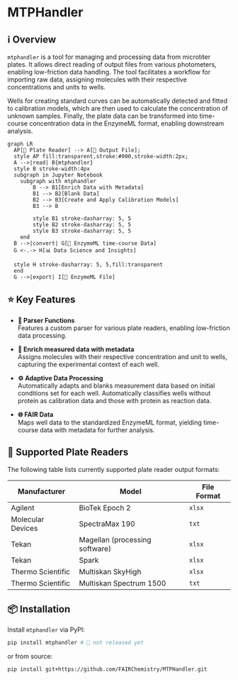 # MTPHandler

## ℹ️ Overview

`mtphandler` is a tool for managing and processing data from microtiter plates. It allows direct reading of output files from various photometers, enabling low-friction data handling. The tool facilitates a workflow for importing raw data, assigning molecules with their respective concentrations and units to wells.

Wells for creating standard curves can be automatically detected and fitted to calibration models, which are then used to calculate the concentration of unknown samples. Finally, the plate data can be transformed into time-course concentration data in the EnzymeML format, enabling downstream analysis.


``` mermaid
graph LR
  AP[🧪 Plate Reader] --> A[📄 Output File];
  style AP fill:transparent,stroke:#000,stroke-width:2px;
  A -->|read| B{mtphandler}
  style B stroke-width:4px
  subgraph in Jupyter Notebook
    subgraph with mtphandler
        B --> B1[Enrich Data with Metadata]
        B1 --> B2[Blank Data]
        B2 --> B3[Create and Apply Calibration Models]
        B3 --> B

        style B1 stroke-dasharray: 5, 5
        style B2 stroke-dasharray: 5, 5
        style B3 stroke-dasharray: 5, 5
    end
  B -->|convert| G[📄 EnzymeML time-course Data]
  G <-.-> H[📊 Data Science and Insights]

  style H stroke-dasharray: 5, 5,fill:transparent
  end
  G -->|export| I[📄 EnzymeML File]
```

## ⭐ Key Features

- **🚀 Parser Functions**  
   Features a custom parser for various plate readers, enabling low-friction data processing.

- **🌟 Enrich measured data with metadata**  
    Assigns molecules with their respective concentration and unit to wells, capturing the experimental context of each well.

- **⚙️ Adaptive Data Processing**  
   Automatically adapts and blanks measurement data based on initial conditions set for each well. Automatically classifies wells without protein as calibration data and those with protein as reaction data.

- **🌐 FAIR Data**  
   Maps well data to the standardized EnzymeML format, yielding time-course data with metadata for further analysis.

## 🔬 Supported Plate Readers

The following table lists currently supported plate reader output formats:

| Manufacturer       | Model                        | File Format |
|--------------------|------------------------------|-------------|
| Agilent            | BioTek Epoch 2               | `xlsx`      |
| Molecular Devices  | SpectraMax 190               | `txt`       |
| Tekan              | Magellan (processing software)| `xlsx`     |
| Tekan              | Spark                        | `xlsx`      |
| Thermo Scientific  | Multiskan SkyHigh            | `xlsx`      |
| Thermo Scientific  | Multiskan Spectrum 1500      | `txt`       |



## 📦 Installation

Install `mtphandler` via PyPI:

```bash
pip install mtphandler # 🚧 not released yet
```
or from source:
```bash
pip install git+https://github.com/FAIRChemistry/MTPHandler.git
```

